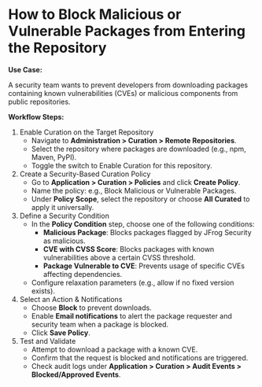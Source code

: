 # How to Block Malicious or Vulnerable Packages from Entering the Repository

**Use Case:**

A security team wants to prevent developers from downloading packages containing known vulnerabilities (CVEs) or malicious components from public repositories.

**Workflow Steps:**

1. Enable Curation on the Target Repository
   * Navigate to **Administration > Curation > Remote Repositories**.
   * Select the repository where packages are downloaded (e.g., npm, Maven, PyPI).
   * Toggle the switch to Enable Curation for this repository.
2. Create a Security-Based Curation Policy
   * Go to **Application > Curation > Policies** and click **Create Policy**.
   * Name the policy: e.g., Block Malicious or  Vulnerable Packages.
   * Under **Policy Scope**, select the repository or choose **All Curated** to apply it universally.
3. Define a Security Condition
   * In the **Policy Condition** step, choose one of the following conditions:
     * **Malicious Package**: Blocks packages flagged by JFrog Security as malicious.
     * **CVE with CVSS Score**: Blocks packages with known vulnerabilities above a certain CVSS threshold.
     * **Package Vulnerable to CVE**: Prevents usage of specific CVEs affecting dependencies.
   * Configure relaxation parameters (e.g., allow if no fixed version exists).
4. Select an Action & Notifications
   * Choose **Block** to prevent downloads.
   * Enable **Email notifications** to alert the package requester and security team when a package is blocked.
   * Click **Save Policy**.
5. Test and Validate
   * Attempt to download a package with a known CVE.
   * Confirm that the request is blocked and notifications are triggered.
   * Check audit logs under **Application > Curation > Audit Events > Blocked/Approved Events**.
